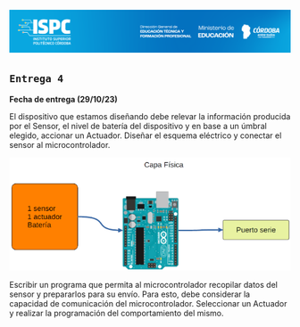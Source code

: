 ![logo](/src/ISPC_portada.png)

## `Entrega 4` 

**Fecha de entrega (29/10/23)**  

El dispositivo que estamos diseñando debe relevar la información
producida por el Sensor, el nivel de batería del dispositivo y en base a un
úmbral elegido, accionar un Actuador.
Diseñar el esquema eléctrico y conectar el sensor al microcontrolador.

![capafisica](/src/capafisica.png)

Escribir un programa que permita al microcontrolador recopilar datos del
sensor y prepararlos para su envío. Para esto, debe considerar la
capacidad de comunicación del microcontrolador.
Seleccionar un Actuador y realizar la programación del comportamiento
del mismo.